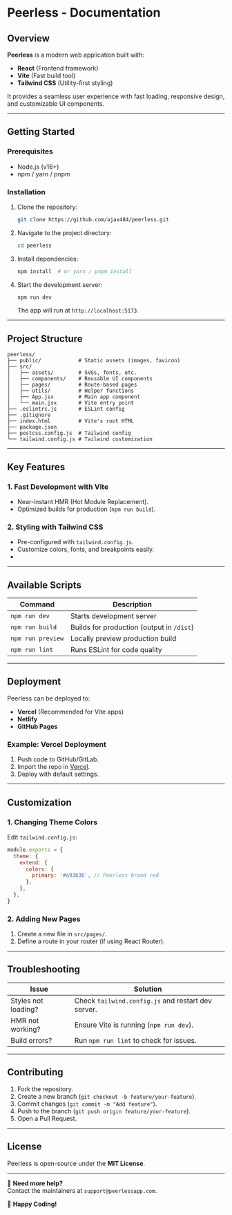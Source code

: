 # **Peerless - Documentation**  

## **Overview**  
**Peerless** is a modern web application built with:  
- **React** (Frontend framework)  
- **Vite** (Fast build tool)  
- **Tailwind CSS** (Utility-first styling)  

It provides a seamless user experience with fast loading, responsive design, and customizable UI components.  

---

## **Getting Started**  

### **Prerequisites**  
- Node.js (v16+)  
- npm / yarn / pnpm  

### **Installation**  
1. Clone the repository:  
   ```bash
   git clone https://github.com/ajax484/peerless.git
   ```
2. Navigate to the project directory:  
   ```bash
   cd peerless
   ```
3. Install dependencies:  
   ```bash
   npm install  # or yarn / pnpm install
   ```
4. Start the development server:  
   ```bash
   npm run dev
   ```
   The app will run at `http://localhost:5173`.  

---

## **Project Structure**  
```
peerless/  
├── public/            # Static assets (images, favicon)  
├── src/  
│   ├── assets/        # SVGs, fonts, etc.  
│   ├── components/    # Reusable UI components  
│   ├── pages/         # Route-based pages  
│   ├── utils/         # Helper functions  
│   ├── App.jsx        # Main app component  
│   └── main.jsx       # Vite entry point  
├── .eslintrc.js       # ESLint config  
├── .gitignore  
├── index.html         # Vite's root HTML  
├── package.json  
├── postcss.config.js  # Tailwind config  
└── tailwind.config.js # Tailwind customization  
```  

---

## **Key Features**  

### **1. Fast Development with Vite**  
- Near-instant HMR (Hot Module Replacement).  
- Optimized builds for production (`npm run build`).  

### **2. Styling with Tailwind CSS**  
- Pre-configured with `tailwind.config.js`.  
- Customize colors, fonts, and breakpoints easily.  
- 
---

## **Available Scripts**  
| Command | Description |  
|---------|------------|  
| `npm run dev` | Starts development server |  
| `npm run build` | Builds for production (output in `/dist`) |  
| `npm run preview` | Locally preview production build |  
| `npm run lint` | Runs ESLint for code quality |  

---

## **Deployment**  
Peerless can be deployed to:  
- **Vercel** (Recommended for Vite apps)  
- **Netlify**  
- **GitHub Pages**  

### **Example: Vercel Deployment**  
1. Push code to GitHub/GitLab.  
2. Import the repo in [Vercel](https://vercel.com).  
3. Deploy with default settings.  

---

## **Customization**  

### **1. Changing Theme Colors**  
Edit `tailwind.config.js`:  
```js
module.exports = {
  theme: {
    extend: {
      colors: {
        primary: '#a93636', // Peerless brand red
      },
    },
  },
}
```  

### **2. Adding New Pages**  
1. Create a new file in `src/pages/`.  
2. Define a route in your router (if using React Router).  

---

## **Troubleshooting**  

| Issue | Solution |  
|-------|----------|  
| Styles not loading? | Check `tailwind.config.js` and restart dev server. |  
| HMR not working? | Ensure Vite is running (`npm run dev`). |  
| Build errors? | Run `npm run lint` to check for issues. |  

---

## **Contributing**  
1. Fork the repository.  
2. Create a new branch (`git checkout -b feature/your-feature`).  
3. Commit changes (`git commit -m "Add feature"`).  
4. Push to the branch (`git push origin feature/your-feature`).  
5. Open a Pull Request.  

---

## **License**  
Peerless is open-source under the **MIT License**.  

---

📄 **Need more help?**  
Contact the maintainers at `support@peerlessapp.com`.  

🚀 **Happy Coding!**
